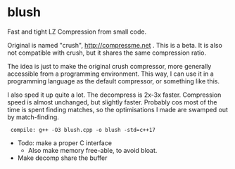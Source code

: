 # blush

Fast and tight LZ Compression from small code. 

Original is named "crush", http://compressme.net . This is a beta. It is also not compatible with crush, but it shares the same compression ratio.

The idea is just to make the original crush compressor, more generally accessible from a programming environment. This way, I can use it in a programming language as the default compressor, or something like this.

I also sped it up quite a lot. The decompress is 2x-3x faster. Compression speed is almost unchanged, but slightly faster. Probably cos most of the time is spent finding matches, so the optimisations I made are swamped out by match-finding.

     compile: g++ -O3 blush.cpp -o blush -std=c++17

* Todo: make a proper C interface
    * Also make memory free-able, to avoid bloat.
* Make decomp share the buffer
